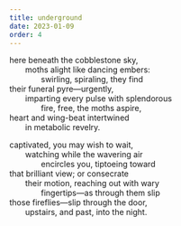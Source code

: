 ```yaml
---
title: underground
date: 2023-01-09
order: 4
---
```


here beneath the cobblestone sky,  
&emsp;&emsp;moths alight like dancing embers:  
&emsp;&emsp;&emsp;&emsp;swirling, spiraling, they find  
their funeral pyre—urgently,  
&emsp;&emsp;imparting every pulse with splendorous  
&emsp;&emsp;&emsp;&emsp;fire, free, the moths aspire,  
heart and wing-beat intertwined  
&emsp;&emsp;in metabolic revelry.

captivated, you may wish to wait,  
&emsp;&emsp;watching while the wavering air  
&emsp;&emsp;&emsp;&emsp;encircles you, tiptoeing toward  
that brilliant view; or consecrate  
&emsp;&emsp;their motion, reaching out with wary  
&emsp;&emsp;&emsp;&emsp;fingertips—as through them slip  
those fireflies—slip through the door,  
&emsp;&emsp;upstairs, and past, into the night.
